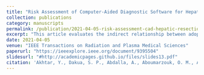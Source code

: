 ```yaml
---
title: "Risk Assessment of Computer-Aided Diagnostic Software for Hepatic Resection"
collection: publications
category: manuscripts
permalink: /publication/2021-04-05-risk-assessment-cad-hepatic-resection
excerpt: "This article evaluates the indirect relationship between adopting computer-aided detection or diagnostic (CADe or CADx) systems for hepatic resection and their impact on patient health post-surgery through extensive simulations."
date: 2021-04-05
venue: "IEEE Transactions on Radiation and Plasma Medical Sciences"
paperurl: "https://ieeexplore.ieee.org/document/9395504"
slidesurl: "#http://academicpages.github.io/files/slides13.pdf"
citation: 'Akhtar, Y., Dakua, S. P., Abdalla, A., Aboumarzouk, O. M., Ansari, M. Y., Abinahed, J., Elakkad, M. S. M., & Al-Ansari, A. (2021). Risk Assessment of Computer-Aided Diagnostic Software for Hepatic Resection. <i>IEEE Transactions on Radiation and Plasma Medical Sciences</i>.'
---
```

